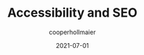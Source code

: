 ---
author: cooperhollmaier
date: 2021-07-01
layout: post.njk
publisher: a11yproject
tags:
  - accessibility
  - seo
  - html
target_url: https://www.a11yproject.com/posts/2021-07-02-accessibility-seo/
title: Accessibility and SEO
---